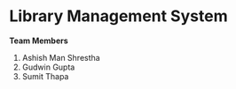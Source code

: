 # Library Management System

<b> Team Members </b>

1) Ashish Man Shrestha
2) Gudwin Gupta
3) Sumit Thapa
